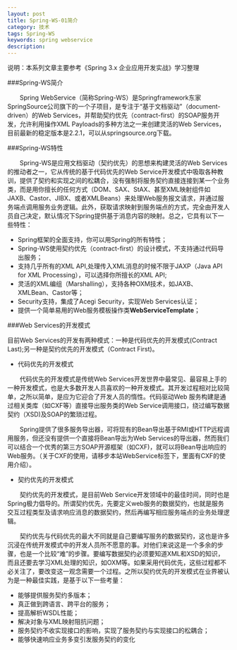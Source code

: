 ```yaml
---
layout: post
title: Spring-WS-01简介
category: 技术
tags: Spring-WS
keywords: spring webservice
description: 
---
```

说明：本系列文章主要参考《Spring 3.x 企业应用开发实战》学习整理

###Spring-WS简介

　　Spring WebService（简称Spring-WS）是Springframework东家SpringSource公司旗下的一个子项目，是专注于“基于文档驱动”（document-driven）的Web Services，并帮助契约优先（contract-first）的SOAP服务开发，允许利用操作XML Payloads的多种方法之一来创建灵活的Web Services，目前最新的稳定版本是2.2.1，可以从springsource.org下载。

###Spring-WS特性

　　Spring-WS是应用文档驱动（契约优先）的思想来构建灵活的Web Services的推动者之一，它从传统的基于代码优先的Web Service开发模式中吸取各种教训，提供了契约和实现之间的松耦合，没有强制将服务契约直接连接到某一个业务类，而是用你擅长的任何方式（DOM、SAX、StAX、甚至XML映射组件如JAXB、Castor、JIBX、或者XMLBeans）来处理Web服务报文请求，并通过服务端点调用服务业务逻辑。此外，获取请求映射到服务端点的方式，完全由开发人员自己决定，默认情况下Spring提供基于消息内容的映射。总之，它具有以下一些特性：

* Spring框架的全面支持，你可以用Spring的所有特性；
* Spring-WS使用契约优先（contract-first）的设计模式，不支持通过代码导出服务；
* 支持几乎所有的XML API,处理传入XML消息的时候不限于JAXP（Java API for XML Processing），可以选择你所擅长的XML API;
* 灵活的XML编组（Marshalling），支持各种OXM技术，如JAXB、XMLBean、Castor等；
* Security支持，集成了Acegi Security，实现Web Services认证；
* 提供一个简单易用的Web服务模板操作类**WebServiceTemplate**；

###Web Services的开发模式

目前Web Services的开发有两种模式：一种是代码优先的开发模式(Contract Last);另一种是契约优先的开发模式（Contract First)。	

* 代码优先的开发模式

　　代码优先的开发模式是传统Web Services开发世界中最常见、最容易上手的一种开发模式，也是大多数开发人员喜欢的一种开发模式。其开发过程相对比较简单，之所以简单，是应为它迎合了开发人员的惰性。代码驱动Web 服务构建是通过相关类库（如CXF等）直接导出服务类的Web Service调用接口，绕过编写数据契约（XSD)及SOAP的繁琐过程。

　　Spring提供了很多服务导出器，可将现有的Bean导出基于RMI或HTTP远程调用服务，但还没有提供一个直接将Bean导出为Web Services的导出器，然而我们可以结合一个优秀的第三方SOAP开源框架（如CXF)，就可以将Bean导出响应的Web服务。（关于CXF的使用，请移步本站WebService标签下，里面有CXF的使用介绍）。

* 契约优先的开发模式

　　契约优先的开发模式，是目前Web Service开发领域中的最佳时间，同时也是Spring极力倡导的。所谓契约优先，先要定义web服务的数据契约，也就是服务交互过程类型及请求响应消息的数据契约，然后再编写相应服务端点的业务处理逻辑。

　　契约优先与代码优先的最大不同就是自己要编写服务的数据契约，这也是许多沉浸在传统开发模式中的开发人员所不愿意的事。对他们来说这是一个多余的步骤，也是一个比较“难”的步骤。要编写数据契约必须要知道XML和XSD的知识，而且还要去学习XML处理的知识，如OXM等。如果采用代码优先，这些过程都不必关注了，要改变这一观念需要一个过程。之所以契约优先的开发模式在业界被认为是一种最佳实践，是基于以下一些考量：

* 能够提供服务契约多版本；
* 真正做到跨语言、跨平台的服务；
* 提高解析WSDL性能；
* 解决对象与XML映射阻抗问题；
* 服务契约不收实现接口的影响，实现了服务契约与实现接口的松耦合；
* 能够快速响应业务多变引发服务契约的变化

